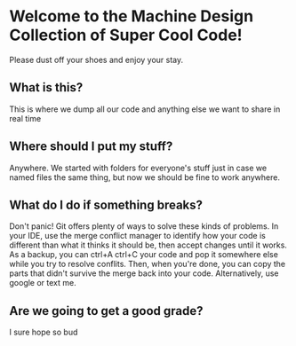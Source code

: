 # Welcome to the Machine Design Collection of Super Cool Code!
Please dust off your shoes and enjoy your stay.
## What is this?
This is where we dump all our code and anything else we want to share in real time
## Where should I put my stuff?
Anywhere. We started with folders for everyone's stuff just in case we named files the same thing, but now we should be fine to work anywhere. 
## What do I do if something breaks?
Don't panic! Git offers plenty of ways to solve these kinds of problems. In your IDE, use the merge conflict manager to identify how your code is different than what it thinks it should be, then accept changes until it works. As a backup, you can ctrl+A ctrl+C your code and pop it somewhere else while you try to resolve conflits. Then, when you're done, you can copy the parts that didn't survive the merge back into your code. Alternatively, use google or text me.
## Are we going to get a good grade?
I sure hope so bud